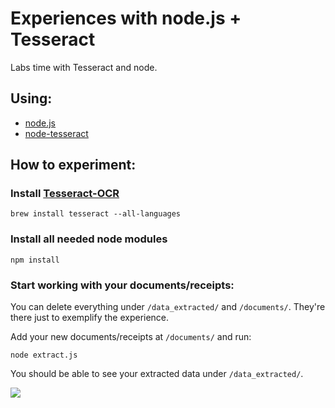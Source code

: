 # Experiences with node.js + Tesseract

Labs time with Tesseract and node.

## Using:

- [node.js](https://nodejs.org/)
- [node-tesseract](https://github.com/desmondmorris/node-tesseract)

## How to experiment:

### Install [Tesseract-OCR](https://code.google.com/p/tesseract-ocr/)

`brew install tesseract --all-languages`

### Install all needed node modules

`npm install`

### Start working with your documents/receipts:

You can delete everything under `/data_extracted/` and `/documents/`. They're there just to exemplify the experience.

Add your new documents/receipts at `/documents/` and run:

`node extract.js`

You should be able to see your extracted data under `/data_extracted/`.

![](http://d.pr/i/tJne+)